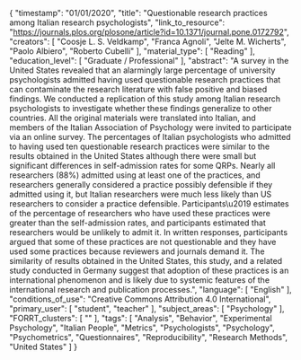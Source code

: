 {
    "timestamp": "01/01/2020",
    "title": "Questionable research practices among Italian research psychologists",
    "link_to_resource": "https://journals.plos.org/plosone/article?id=10.1371/journal.pone.0172792",
    "creators": [
        "Coosje L. S. Veldkamp",
        "Franca Agnoli",
        "Jelte M. Wicherts",
        "Paolo Albiero",
        "Roberto Cubelli"
    ],
    "material_type": [
        "Reading"
    ],
    "education_level": [
        "Graduate / Professional"
    ],
    "abstract": "A survey in the United States revealed that an alarmingly large percentage of university psychologists admitted having used questionable research practices that can contaminate the research literature with false positive and biased findings. We conducted a replication of this study among Italian research psychologists to investigate whether these findings generalize to other countries. All the original materials were translated into Italian, and members of the Italian Association of Psychology were invited to participate via an online survey. The percentages of Italian psychologists who admitted to having used ten questionable research practices were similar to the results obtained in the United States although there were small but significant differences in self-admission rates for some QRPs. Nearly all researchers (88%) admitted using at least one of the practices, and researchers generally considered a practice possibly defensible if they admitted using it, but Italian researchers were much less likely than US researchers to consider a practice defensible. Participants\u2019 estimates of the percentage of researchers who have used these practices were greater than the self-admission rates, and participants estimated that researchers would be unlikely to admit it. In written responses, participants argued that some of these practices are not questionable and they have used some practices because reviewers and journals demand it. The similarity of results obtained in the United States, this study, and a related study conducted in Germany suggest that adoption of these practices is an international phenomenon and is likely due to systemic features of the international research and publication processes.",
    "language": [
        "English"
    ],
    "conditions_of_use": "Creative Commons Attribution 4.0 International",
    "primary_user": [
        "student",
        "teacher"
    ],
    "subject_areas": [
        "Psychology"
    ],
    "FORRT_clusters": [
        ""
    ],
    "tags": [
        "Analysis",
        "Behavior",
        "Experimental Psychology",
        "Italian People",
        "Metrics",
        "Psychologists",
        "Psychology",
        "Psychometrics",
        "Questionnaires",
        "Reproducibility",
        "Research Methods",
        "United States"
    ]
}